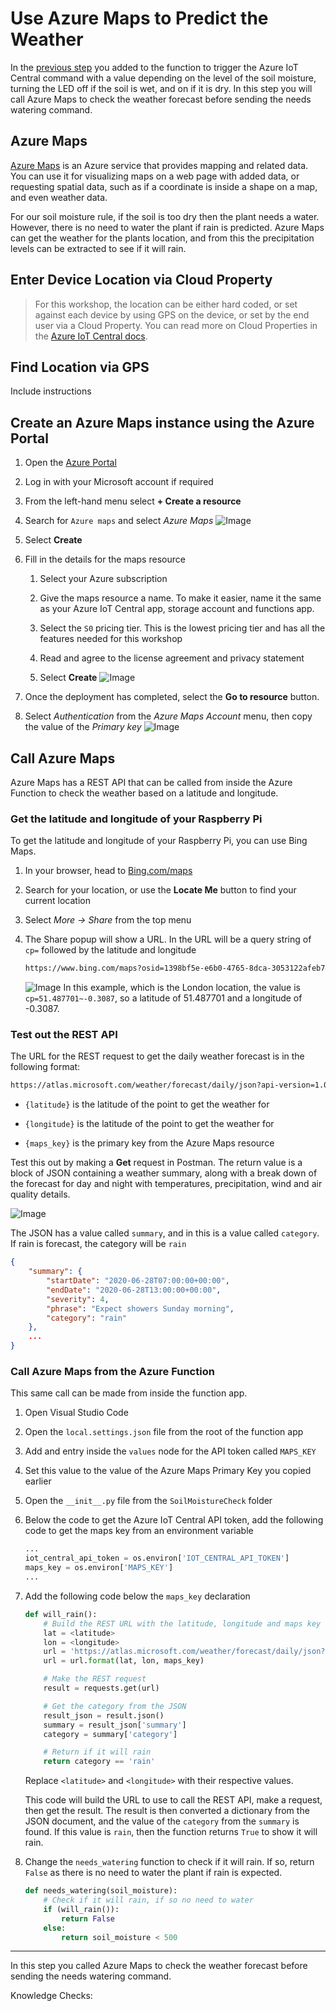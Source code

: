 # Use Azure Maps to Predict the Weather

In the [previous step](./ExecuteIoTCommand.md) you added to the function to trigger the Azure IoT Central command with a value depending on the level of the soil moisture, turning the LED off if the soil is wet, and on if it is dry. In this step you will call Azure Maps to check the weather forecast before sending the needs watering command.

## Azure Maps

[Azure Maps](https://azure.microsoft.com/services/azure-maps/?WT.mc_id=agrohack-github-jabenn) is an Azure service that provides mapping and related data. You can use it for visualizing maps on a web page with added data, or requesting spatial data, such as if a coordinate is inside a shape on a map, and even weather data.

For our soil moisture rule, if the soil is too dry then the plant needs a water. However, there is no need to water the plant if rain is predicted. Azure Maps can get the weather for the plants location, and from this the precipitation levels can be extracted to see if it will rain.


## Enter Device Location via Cloud Property

> For this workshop, the location can be either hard coded, or set against each device by using GPS on the device, or set by the end user via a Cloud Property. You can read more on Cloud Properties in the [Azure IoT Central docs](https://docs.microsoft.com/azure/iot-central/core/howto-set-up-template?WT.mc_id=agrohack-github-jabenn#add-cloud-properties).


## Find Location via GPS

Include instructions


## Create an Azure Maps instance using the Azure Portal

1. Open the [Azure Portal](https://portal.azure.com/?WT.mc_id=agrohack-github-jabenn)

1. Log in with your Microsoft account if required

1. From the left-hand menu select **+ Create a resource**


1. Search for `Azure maps` and select *Azure Maps*
![Image](media/azuremaps.png)

1. Select **Create**


1. Fill in the details for the maps resource

   1. Select your Azure subscription

   1. Give the maps resource a name. To make it easier, name it the same as your Azure IoT Central app, storage account and functions app.

   1. Select the `S0` pricing tier. This is the lowest pricing tier and has all the features needed for this workshop

   1. Read and agree to the license agreement and privacy statement

   1. Select **Create**
![Image](media/createmapsacc.png)

1. Once the deployment has completed, select the **Go to resource** button.

1. Select *Authentication* from the *Azure Maps Account* menu, then copy the value of the *Primary key*
![Image](media/primarykey.JPG)

## Call Azure Maps

Azure Maps has a REST API that can be called from inside the Azure Function to check the weather based on a latitude and longitude.

### Get the latitude and longitude of your Raspberry Pi

To get the latitude and longitude of your Raspberry Pi, you can use Bing Maps.

1. In your browser, head to [Bing.com/maps](https://www.bing.com/maps/?WT.mc_id=agrohack-github-jabenn)

1. Search for your location, or use the **Locate Me** button to find your current location

1. Select *More -> Share* from the top menu

1. The Share popup will show a URL. In the URL will be a query string of `cp=` followed by the latitude and longitude

   ```sh
   https://www.bing.com/maps?osid=1398bf5e-e6b0-4765-8dca-3053122afeb7&cp=51.487701~-0.3087&lvl=11&v=2&sV=2&form=S00027
   ```
   ![Image](media/localurl.png)
   In this example, which is the London location, the value is `cp=51.487701~-0.3087`, so a latitude of 51.487701 and a longitude of -0.3087.

### Test out the REST API

The URL for the REST request to get the daily weather forecast is in the following format:

```sh
https://atlas.microsoft.com/weather/forecast/daily/json?api-version=1.0&query={latitude},{longitude}&subscription-key={maps_key}
```

* `{latitude}` is the latitude of the point to get the weather for

* `{longitude}` is the latitude of the point to get the weather for

* `{maps_key}` is the primary key from the Azure Maps resource

Test this out by making a **Get** request in Postman. The return value is a block of JSON containing a weather summary, along with a break down of the forecast for day and night with temperatures, precipitation, wind and air quality details.

![Image](media/weatherpredict.JPG)

The JSON has a value called `summary`, and in this is a value called `category`. If rain is forecast, the category will be `rain`

```json
{
    "summary": {
        "startDate": "2020-06-28T07:00:00+00:00",
        "endDate": "2020-06-28T13:00:00+00:00",
        "severity": 4,
        "phrase": "Expect showers Sunday morning",
        "category": "rain"
    },
    ...
}
```

### Call Azure Maps from the Azure Function

This same call can be made from inside the function app.


1. Open Visual Studio Code

1. Open the `local.settings.json` file from the root of the function app

1. Add and entry inside the `values` node for the API token called `MAPS_KEY`

1. Set this value to the value of the Azure Maps Primary Key you copied earlier

1. Open the `__init__.py` file from the `SoilMoistureCheck` folder

1. Below the code to get the Azure IoT Central API token, add the following code to get the maps key from an environment variable

   ```python
   ...
   iot_central_api_token = os.environ['IOT_CENTRAL_API_TOKEN']
   maps_key = os.environ['MAPS_KEY']
   ...
   ```

1. Add the following code below the `maps_key` declaration

    ```python
    def will_rain():
        # Build the REST URL with the latitude, longitude and maps key
        lat = <latitude>
        lon = <longitude>
        url = 'https://atlas.microsoft.com/weather/forecast/daily/json?api-version=1.0&query={},{}&subscription-key={}'
        url = url.format(lat, lon, maps_key)

        # Make the REST request
        result = requests.get(url)

        # Get the category from the JSON
        result_json = result.json()
        summary = result_json['summary']
        category = summary['category']

        # Return if it will rain
        return category == 'rain'
    ```

    Replace `<latitude>` and `<longitude>` with their respective values.

    This code will build the URL to use to call the REST API, make a request, then get the result. The result is then converted a dictionary from the JSON document, and the value of the `category` from the `summary` is found. If this value is `rain`, then the function returns `True` to show it will rain.

1. Change the `needs_watering` function to check if it will rain. If so, return `False` as there is no need to water the plant if rain is expected.

    ```python
    def needs_watering(soil_moisture):
        # Check if it will rain, if so no need to water
        if (will_rain()):
            return False
        else:
            return soil_moisture < 500
    ```

<hr>

In this step you called Azure Maps to check the weather forecast before sending the needs watering command.

Knowledge Checks:
